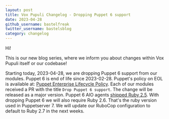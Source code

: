 ```yaml
---
layout: post
title: Vox Pupuli Changelog - Dropping Puppet 6 support
date: 2023-04-28
github_username: bastelfreak
twitter_username: bastelsblog
category: changelog
---
```


Hi!

This is our new blog series, where we inform you about changes within Vox Pupuli itself or our codebase!

Starting today, 2023-04-28, we are dropping Puppet 6 support from our modules. Puppet 6 is end
of life since 2023-02-28. Puppet's policy on EOL is available at:
[Puppet Enterprise Lifecycle Policy](https://www.puppet.com/products/puppet-enterprise/support-lifecycle).
Each of our modules received a PR with the title `Drop Puppet 6 support`. The
change will be released as a major version. Puppet 6 AIO agents
[shipped Ruby 2.5](https://www.puppet.com/docs/pe/2019.8/component_versions_in_recent_pe_releases.html).
With dropping Puppet 6 we will also require Ruby 2.6. That's the ruby version
used in Puppetserver 7. We will update our RuboCop configuration to default to
Ruby 2.7 in the next weeks.
